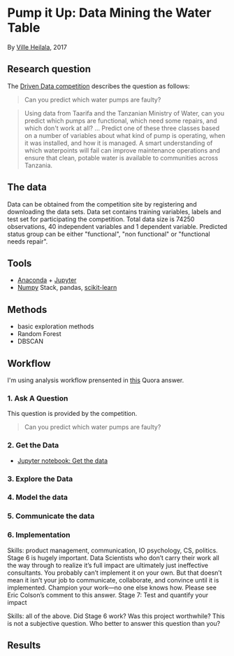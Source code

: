 # Pump it Up: Data Mining the Water Table

By [Ville Heilala](https://heila.la), 2017

## Research question

The [Driven Data competition](https://www.drivendata.org/competitions/7/pump-it-up-data-mining-the-water-table/) describes the question as follows:

>Can you predict which water pumps are faulty?

>Using data from Taarifa and the Tanzanian Ministry of Water, can you predict which pumps are functional, which need some repairs, and which don't work at all? ... Predict one of these three classes based on a number of variables about what kind of pump is operating, when it was installed, and how it is managed. A smart understanding of which waterpoints will fail can improve maintenance operations and ensure that clean, potable water is available to communities across Tanzania.

## The data

Data can be obtained from the competition site by registering and downloading the data sets. Data set contains training variables, labels and test set for participating the competition. Total data size is 74250 observations, 40 independent variables and 1 dependent variable. Predicted status group can be either "functional", "non functional" or "functional needs repair".

## Tools

* [Anaconda](https://www.continuum.io/) + [Jupyter](http://jupyter.org/)
* [Numpy](http://www.numpy.org/) Stack, pandas, [scikit-learn](http://scikit-learn.org/stable/)

## Methods

* basic exploration methods
* Random Forest
* DBSCAN

## Workflow

I'm using analysis workflow prensented in [this](https://www.quora.com/What-is-the-workflow-or-process-of-a-data-scientist) Quora answer.

### 1. Ask A Question

This question is provided by the competition.

>Can you predict which water pumps are faulty?

### 2. Get the Data

* [Jupyter notebook: Get the data](pumpitup_getdata.ipynb)

### 3. Explore the Data

### 4. Model the data

### 5. Communicate the data

### 6. Implementation

Skills: product management, communication, IO psychology, CS, politics.
Stage 6 is hugely important. Data Scientists who don’t carry their work all the way through to realize it’s full impact are ultimately just ineffective consultants.
You probably can’t implement it on your own. But that doesn’t mean it isn’t your job to communicate, collaborate, and convince until it is implemented. Champion your work—no one else knows how.
Please see Eric Colson’s comment to this answer.
Stage 7: Test and quantify your impact

Skills: all of the above.
Did Stage 6 work? Was this project worthwhile? This is not a subjective question. Who better to answer this question than you?

## Results
